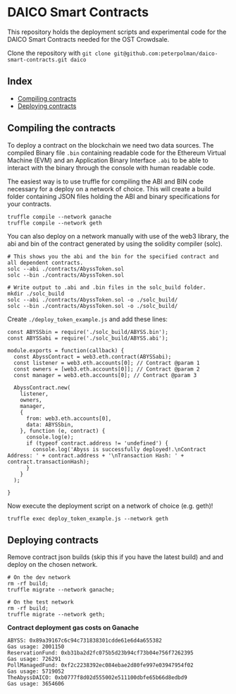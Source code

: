 # DAICO Smart Contracts 
This repository holds the deployment scripts and experimental code for the 
DAICO Smart Contracts needed for the OST Crowdsale.

Clone the repository with `git clone git@github.com:peterpolman/daico-smart-contracts.git daico`

## Index

* [Compiling contracts](#compilation-of-contracts)
* [Deploying contracts](#deployment-of-contracts)

## Compiling the contracts
To deploy a contract on the blockchain we need two data sources. The compiled Binary file `.bin` containing readable code for the 
Ethereum Virtual Machine (EVM) and an Application Binary Interface `.abi` to be able to interact with the binary through the console with human readable code.

The easiest way is to use truffle for compiling the ABI and BIN code necessary for a deploy on a network of choice. This will create a build folder containing JSON files holding the ABI and binary specifications for your contracts.
```
truffle compile --network ganache
truffle compile --network geth
```

You can also deploy on a network manually with use of the web3 library,
the abi and bin of the contract generated by using the solidity compiler (solc).

```
# This shows you the abi and the bin for the specified contract and all dependent contracts.
solc --abi ./contracts/AbyssToken.sol
solc --bin ./contracts/AbyssToken.sol
 
# Write output to .abi and .bin files in the solc_build folder.
mkdir ./solc_build
solc --abi ./contracts/AbyssToken.sol -o ./solc_build/
solc --bin ./contracts/AbyssToken.sol -o ./solc_build/
``` 

Create `./deploy_token_example.js` and add these lines:

```
const ABYSSbin = require('./solc_build/ABYSS.bin');
const ABYSSabi = require('./solc_build/ABYSS.abi');

module.exports = function(callback) {
  const AbyssContract = web3.eth.contract(ABYSSabi);
  const listener = web3.eth.accounts[0]; // Contract @param 1
  const owners = [web3.eth.accounts[0]]; // Contract @param 2
  const manager = web3.eth.accounts[0]; // Contract @param 3

  AbyssContract.new(
    listener,
    owners,
    manager,
    {
      from: web3.eth.accounts[0],
      data: ABYSSbin,
    }, function (e, contract) {
      console.log(e);
      if (typeof contract.address != 'undefined') {
        console.log('Abyss is successfully deployed!.\nContract Address: ' + contract.address + '\nTransaction Hash: ' + contract.transactionHash);
      }
    }
  );

}
```

Now execute the deployment script on a network of choice (e.g. geth)!

`truffle exec deploy_token_example.js --network geth`  

## Deploying contracts
Remove contract json builds (skip this if you have the latest build) and and deploy on the chosen network.

```
# On the dev network
rm -rf build;
truffle migrate --network ganache;
```

```
# On the test network
rm -rf build;
truffle migrate --network geth;
```

**Contract deployment gas costs on Ganache**

```
ABYSS: 0x89a39167c6c94c731838301cdde61e6d4a655382
Gas usage: 2001150
ReservationFund: 0xb31ba2d2fc075b5d23b94cf73b04e756f7262395
Gas usage: 726291
PollManagedFund: 0xf2c2238392ec084ebae2d80fe997e03947954f02
Gas usage: 5719052
TheAbyssDAICO: 0xb0777f8d02d555002e511100dbfe65b66d8edbd9
Gas usage: 3654606
```